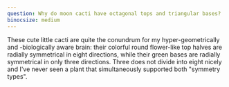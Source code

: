 ```yaml
---
question: Why do moon cacti have octagonal tops and triangular bases?
binocsize: medium
---
```


These cute little cacti are quite the conundrum for my hyper-geometrically and -biologically aware brain: their colorful round flower-like top halves are radially symmetrical in eight directions, while their green bases are radially symmetrical in only three directions. Three does not divide into eight nicely and I've never seen a plant that simultaneously supported both "symmetry types".
